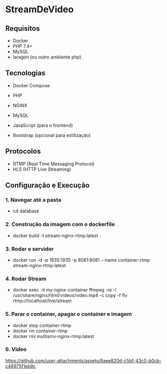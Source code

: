 # StreamDeVideo
## Requisitos
- Docker
- PHP 7.4+
- MySQL
- laragon (ou outro ambiente php)

## Tecnologias
- Docker Compose
- PHP
- NGINX
- MySQL
- JavaScript (para o frontend)



- Bootstrap (opcional para estilização)

## Protocolos
- RTMP (Real Time Messaging Protocol)
- HLS (HTTP Live Streaming)

## Configuração e Execução
### 1. Navegar até a pasta
- cd database 

### 2. Construção da imagem com o dockerfile
- docker build -t stream-nginx-rtmp:latest . 

### 3. Rodar o servidor
- docker run -d -p 1935:1935 -p 8081:8081 --name container-rtmp stream-nginx-rtmp:latest 

### 4. Rodar Stream
- docker exec -it my-nginx-container ffmpeg -re -i /usr/share/nginx/html/videos/video.mp4 -c copy -f flv rtmp://localhost/live/stream

### 5. Parar o container, apagar o container e imagem
- docker stop container-rtmp
- docker rm container-rtmp
- docker rmi multismv-nginx-rtmp:latest

### 6. Video
https://github.com/user-attachments/assets/6aee820d-c5bf-43c0-b0cb-c48975f1eb9c

